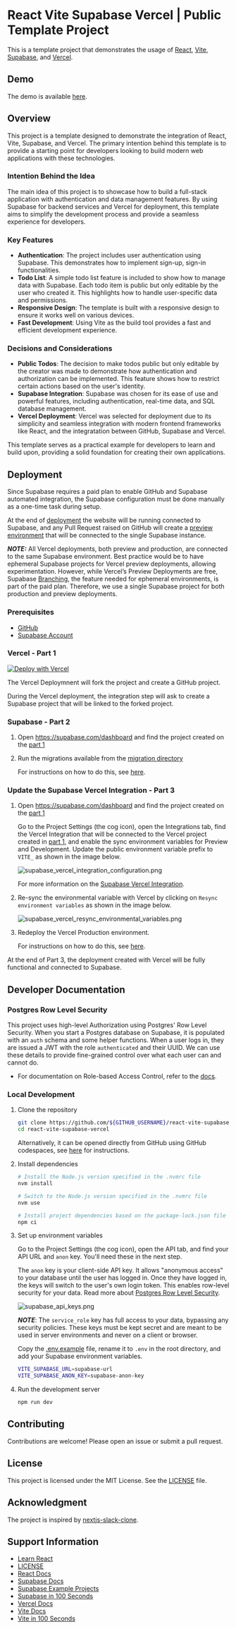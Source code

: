 # React Vite Supabase Vercel | Public Template Project

This is a template project that demonstrates the usage of [React](https://react.dev/), [Vite](https://vite.dev/), [Supabase](https://supabase.com/), and [Vercel](https://vercel.com/).

## Demo

The demo is available [here](https://react-vite-supabase-vercel.vercel.app/).

## Overview

This project is a template designed to demonstrate the integration of React, Vite, Supabase, and Vercel. The primary intention behind this template is to provide a starting point for developers looking to build modern web applications with these technologies.

### Intention Behind the Idea

The main idea of this project is to showcase how to build a full-stack application with authentication and data management features. By using Supabase for backend services and Vercel for deployment, this template aims to simplify the development process and provide a seamless experience for developers.

### Key Features

- **Authentication**: The project includes user authentication using Supabase. This demonstrates how to implement sign-up, sign-in functionalities.
- **Todo List**: A simple todo list feature is included to show how to manage data with Supabase. Each todo item is public but only editable by the user who created it. This highlights how to handle user-specific data and permissions.
- **Responsive Design**: The template is built with a responsive design to ensure it works well on various devices.
- **Fast Development**: Using Vite as the build tool provides a fast and efficient development experience.

### Decisions and Considerations

- **Public Todos**: The decision to make todos public but only editable by the creator was made to demonstrate how authentication and authorization can be implemented. This feature shows how to restrict certain actions based on the user's identity.
- **Supabase Integration**: Supabase was chosen for its ease of use and powerful features, including authentication, real-time data, and SQL database management.
- **Vercel Deployment**: Vercel was selected for deployment due to its simplicity and seamless integration with modern frontend frameworks like React, and the integratation between GitHub, Supabase and Vercel.

This template serves as a practical example for developers to learn and build upon, providing a solid foundation for creating their own applications.

## Deployment

Since Supabase requires a paid plan to enable GitHub and Supabase automated integration, the Supabase configuration must be done manually as a one-time task during setup.

At the end of [deployment](#deployment) the website will be running connected to Supabase, and any Pull Request raised on GitHub will create a [preview environment](https://vercel.com/docs/deployments/preview-deployments) that will be connected to the single Supabase instance.

**_NOTE:_** All Vercel deployments, both preview and production, are connected to the same Supabase environment. Best practice would be to have ephemeral Supabase projects for Vercel preview deployments, allowing experimentation. However, while Vercel’s Preview Deployments are free, Supabase [Branching](https://supabase.com/docs/guides/deployment/branching), the feature needed for ephemeral environments, is part of the paid plan. Therefore, we use a single Supabase project for both production and preview deployments.

### Prerequisites

- [GitHub](https://github.com/)
- [Supabase Account](https://supabase.com/)

### Vercel - Part 1

[![Deploy with Vercel](https://vercel.com/button)](https://vercel.com/new/clone?repository-url=https%3A%2F%2Fgithub.com%2Fjuancarlosjr97%2Freact-vite-supabase-vercel&project-name=react-vite-supabase-vercel&repository-name=react-vite-supabase-vercel&demo-title=React%20Vite%20Supabase%20Vercel&demo-description=GitHub%20template%20project%20using%20React%20Vite%20Supabase%20deployed%20on%20Vercel&demo-url=https%3A%2F%2Freact-vite-supabase-vercel.vercel.app%2F&integration-ids=oac_VqOgBHqhEoFTPzGkPd7L0iH6&external-id=https%3A%2F%2Fgithub.com%2Fjuancarlosjr97%2Freact-vite-supabase-vercel&skippable-integrations=1)

The Vercel Deploymnent will fork the project and create a GitHub project.

During the Vercel deployment, the integration step will ask to create a Supabase project that will be linked to the forked project.

### Supabase - Part 2

1. Open https://supabase.com/dashboard and find the project created on the [part 1](#vercel---part-1)

2. Run the migrations available from the [migration directory](./supabase/migrations/)

   For instructions on how to do this, see [here](https://supabase.com/docs/guides/database/overview#the-sql-editor).

### Update the Supabase Vercel Integration - Part 3

1. Open https://supabase.com/dashboard and find the project created on the [part 1](#vercel---part-1)

   Go to the Project Settings (the cog icon), open the Integrations tab, find the Vercel Integration that will be connected to the Vercel project created in [part 1](#vercel---part-1), and enable the sync environment variables for Preview and Development. Update the public environment variable prefix to `VITE_` as shown in the image below.

   ![supabase_vercel_integration_configuration.png](./docs/supabase_vercel_integration_configuration.png)

   For more information on the [Supabase Vercel Integration](https://vercel.com/marketplace/supabase).

2. Re-sync the environmental variable with Vercel by clicking on `Resync environment variables` as shown in the image below.

   ![supabase_vercel_resync_environmental_variables.png](./docs/supabase_vercel_resync_environmental_variables.png)

3. Redeploy the Vercel Production environment.

   For instructions on how to do this, see [here](https://vercel.com/docs/deployments/managing-deployments#redeploy-a-project).

At the end of Part 3, the deployment created with Vercel will be fully functional and connected to Supabase.

## Developer Documentation

### Postgres Row Level Security

This project uses high-level Authorization using Postgres' Row Level Security.
When you start a Postgres database on Supabase, it is populated with an `auth` schema and some helper functions.
When a user logs in, they are issued a JWT with the role `authenticated` and their UUID.
We can use these details to provide fine-grained control over what each user can and cannot do.

- For documentation on Role-based Access Control, refer to the [docs](https://supabase.com/docs/guides/auth/custom-claims-and-role-based-access-control-rbac).

### Local Development

1. Clone the repository

   ```bash
   git clone https://github.com/${GITHUB_USERNAME}/react-vite-supabase-vercel.git
   cd react-vite-supabase-vercel
   ```

   Alternatively, it can be opened directly from GitHub using GitHub codespaces, see [here](https://docs.github.com/en/codespaces/developing-in-a-codespace/creating-a-codespace-for-a-repository) for instructions.

2. Install dependencies

   ```bash
   # Install the Node.js version specified in the .nvmrc file
   nvm install

   # Switch to the Node.js version specified in the .nvmrc file
   nvm use

   # Install project dependencies based on the package-lock.json file
   npm ci
   ```

3. Set up environment variables

   Go to the Project Settings (the cog icon), open the API tab, and find your API URL and `anon` key. You'll need these in the next step.

   The `anon` key is your client-side API key. It allows "anonymous access" to your database until the user has logged in. Once they have logged in, the keys will switch to the user's own login token. This enables row-level security for your data. Read more about [Postgres Row Level Security](#postgres-row-level-security).

   ![supabase_api_keys.png](./docs/supabase_api_keys.png)

   **_NOTE_**: The `service_role` key has full access to your data, bypassing any security policies. These keys must be kept secret and are meant to be used in server environments and never on a client or browser.

   Copy the [.env.example](.env.example) file, rename it to `.env` in the root directory, and add your Supabase environment variables.

   ```sh
   VITE_SUPABASE_URL=supabase-url
   VITE_SUPABASE_ANON_KEY=supabase-anon-key
   ```

4. Run the development server

   ```bash
   npm run dev
   ```

## Contributing

Contributions are welcome! Please open an issue or submit a pull request.

## License

This project is licensed under the MIT License. See the [LICENSE](./LICENSE) file.

## Acknowledgment

The project is inspired by [nextjs-slack-clone](https://github.com/supabase/supabase/tree/master/examples/slack-clone/nextjs-slack-clone).

## Support Information

- [Learn React](https://react.dev/learn)
- [LICENSE](./LICENSE.md)
- [React Docs](https://react.dev/docs)
- [Supabase Docs](https://supabase.com/docs)
- [Supabase Example Projects](https://supabase.com/docs/guides/getting-started)
- [Supabase in 100 Seconds](https://www.youtube.com/watch?v=zBZgdTb-dns)
- [Vercel Docs](https://vercel.com/docs)
- [Vite Docs](https://vitejs.dev/guide/)
- [Vite in 100 Seconds](https://www.youtube.com/watch?v=KCrXgy8qtjM)
